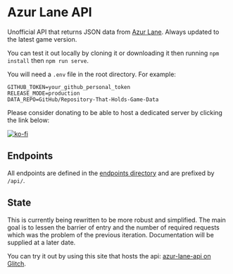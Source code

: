 # Azur Lane API
Unofficial API that returns JSON data from [Azur Lane](https://azurlane.yo-star.com/). Always updated to the latest game version.

You can test it out locally by cloning it or downloading it then running `npm install` then `npm run serve`.

You will need a `.env` file in the root directory. For example:
```dotenv
GITHUB_TOKEN=your_github_personal_token
RELEASE_MODE=production
DATA_REPO=GitHub/Repository-That-Holds-Game-Data
```

Please consider donating to be able to host a dedicated server by clicking the link below:

[![ko-fi](https://www.ko-fi.com/img/githubbutton_sm.svg)](https://ko-fi.com/W7W71CF9V)

## Endpoints
All endpoints are defined in the [endpoints directory](./src/endpoints) and are prefixed by `/api/`.

## State
This is currently being rewritten to be more robust and simplified. The main goal is to lessen the barrier of entry and the number of required requests which was the problem of the previous iteration. Documentation will be supplied at a later date.

You can try it out by using this site that hosts the api: [azur-lane-api on Glitch](https://azur-lane-api.glitch.me/).